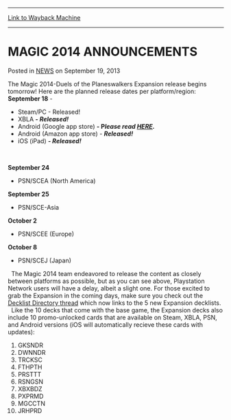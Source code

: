 
---
[Link to Wayback Machine](https://web.archive.org/web/20210430190958/https://magic.wizards.com/en/articles/archive/magic-2014-announcements-2013-09-19)

[_metadata_:description]:- "The Magic 2014-Duels of the Planeswalkers Expansion release begins tomorrow! Here are the planned release dates per platform/region: September 18 - Steam/PC - Released! XBLA - Released! Android (Google app store) - Please read HERE. Android (Amazon app store) - Released! iOS (iPad) - Released!"
[_metadata_:generator]:- "Drupal 7 (http://drupal.org)"
[_metadata_:node]:- "46565"
[_metadata_:publish_date]:- "2013-09-19"
[_metadata_:source]:- "div-main-content"
[_metadata_:title]:- "MAGIC 2014 ANNOUNCEMENTS"
[_metadata_:wayback_capture_timestamp]:- "2021-04-30 19:09:58"
[_metadata_:wayback_raw_url]:- "https://web.archive.org/web/20210430190958id_/https://magic.wizards.com/en/articles/archive/magic-2014-announcements-2013-09-19"
[_metadata_:wayback_url]:- "https://magic.wizards.com/en/articles/archive/magic-2014-announcements-2013-09-19"
---


MAGIC 2014 ANNOUNCEMENTS
========================



 Posted in [NEWS](/en/articles?source=MX_Nav2020)
 on September 19, 2013 











The Magic 2014-Duels of the Planeswalkers Expansion release begins tomorrow! Here are the planned release dates per platform/region:
 
**September 18** - 


* Steam/PC - Released!
* XBLA ***- Released!***
* Android (Google app store) **- P*lease read [HERE](http://community.wizards.com/forum/mtg-duels-planeswalkers/threads/3929816).***
* Android (Amazon app store) - ***Released!***
* iOS (iPad) ***- Released!***

***​***


**September 24** 


* PSN/SCEA (North America)

**September 25**


* PSN/SCE-Asia

**October 2**


* PSN/SCEE (Europe)

**October 8**


* PSN/SCEJ (Japan)

 
The Magic 2014 team endeavored to release the content as closely between platforms as possible, but as you can see above, Playstation Network users will have a delay, albeit a slight one. For those excited to grab the Expansion in the coming days, make sure you check out the [Decklist Directory thread](http://community.wizards.com/forum/mtg-duels-planeswalkers/threads/3924271) which now links to the 5 new Expansion decklists. 
 
Like the 10 decks that come with the base game, the Expansion decks also include 10 promo-unlocked cards that are available on Steam, XBLA, PSN, and Android versions (iOS will automatically recieve these cards with updates):
 
1. GKSNDR
2. DWNNDR
3. TRCKSC
4. FTHPTH
5. PRSTTT
6. RSNGSN
7. XBXBDZ
8. PXPRMD
9. MGCCTN
10. JRHPRD






